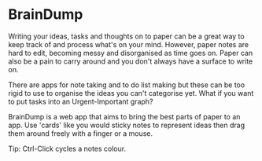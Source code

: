 # BrainDump

Writing your ideas, tasks and thoughts on to paper can be a great way to keep track of and process what's on your mind. However, paper notes are hard to edit, becoming messy and disorganised as time goes on. Paper can also be a pain to carry around and you don't always have a surface to write on.

There are apps for note taking and to do list making but these can be too rigid to use to organise the ideas you can't categorise yet. What if you want to put tasks into an Urgent-Important graph?

BrainDump is a web app that aims to bring the best parts of paper to an app. Use 'cards' like you would sticky notes to represent ideas then drag them around freely with a finger or a mouse.

Tip: Ctrl-Click cycles a notes colour.

